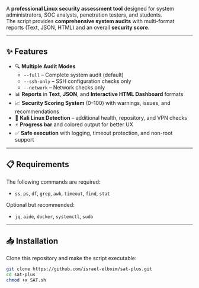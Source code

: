 A **professional Linux security assessment tool** designed for system administrators, SOC analysts, penetration testers, and students.  
The script provides **comprehensive system audits** with multi-format reports (Text, JSON, HTML) and an overall **security score**.

---

## ✨ Features
- 🔍 **Multiple Audit Modes**
  - `--full` – Complete system audit (default)
  - `--ssh-only` – SSH configuration checks only
  - `--network` – Network checks only  
- 📊 **Reports** in **Text**, **JSON**, and **Interactive HTML Dashboard** formats  
- 📈 **Security Scoring System** (0–100) with warnings, issues, and recommendations  
- 🐧 **Kali Linux Detection** – additional health, repository, and VPN checks  
- ⚡ **Progress bar** and colored output for better UX  
- ✅ **Safe execution** with logging, timeout protection, and non-root support  

---

## 📋 Requirements
The following commands are required:
- `ss`, `ps`, `df`, `grep`, `awk`, `timeout`, `find`, `stat`

Optional but recommended:
- `jq`, `aide`, `docker`, `systemctl`, `sudo`

---

## 📥 Installation
Clone this repository and make the script executable:

```bash
git clone https://github.com/israel-elboim/sat-plus.git
cd sat-plus
chmod +x SAT.sh
